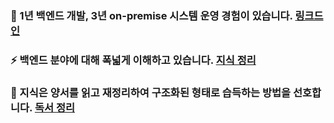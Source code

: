 ### 👯  1년 백엔드 개발, 3년 on-premise 시스템 운영 경험이 있습니다. [링크드인](https://www.linkedin.com/in/mj-bae/)
### ⚡  백엔드 분야에 대해 폭넓게 이해하고 있습니다. [지식 정리](https://studynote.oopy.io/)
### 🌱  지식은 양서를 읽고 재정리하여 구조화된 형태로 습득하는 방법을 선호합니다. [독서 정리](https://studynote.oopy.io/books/)
